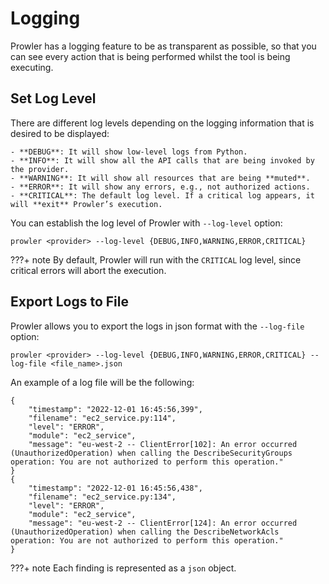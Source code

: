 # Logging

Prowler has a logging feature to be as transparent as possible, so that you can see every action that is being performed whilst the tool is being executing.


## Set Log Level

There are different log levels depending on the logging information that is desired to be displayed:

    - **DEBUG**: It will show low-level logs from Python.
    - **INFO**: It will show all the API calls that are being invoked by the provider.
    - **WARNING**: It will show all resources that are being **muted**.
    - **ERROR**: It will show any errors, e.g., not authorized actions.
    - **CRITICAL**: The default log level. If a critical log appears, it will **exit** Prowler’s execution.

You can establish the log level of Prowler with `--log-level` option:

```console
prowler <provider> --log-level {DEBUG,INFO,WARNING,ERROR,CRITICAL}
```

???+ note
    By default, Prowler will run with the `CRITICAL` log level, since critical errors will abort the execution.


## Export Logs to File

Prowler allows you to export the logs in json format with the `--log-file` option:

```console
prowler <provider> --log-level {DEBUG,INFO,WARNING,ERROR,CRITICAL} --log-file <file_name>.json
```

An example of a log file will be the following:

    {
        "timestamp": "2022-12-01 16:45:56,399",
        "filename": "ec2_service.py:114",
        "level": "ERROR",
        "module": "ec2_service",
        "message": "eu-west-2 -- ClientError[102]: An error occurred (UnauthorizedOperation) when calling the DescribeSecurityGroups operation: You are not authorized to perform this operation."
    }
    {
        "timestamp": "2022-12-01 16:45:56,438",
        "filename": "ec2_service.py:134",
        "level": "ERROR",
        "module": "ec2_service",
        "message": "eu-west-2 -- ClientError[124]: An error occurred (UnauthorizedOperation) when calling the DescribeNetworkAcls operation: You are not authorized to perform this operation."
    }

???+ note
    Each finding is represented as a `json` object.
